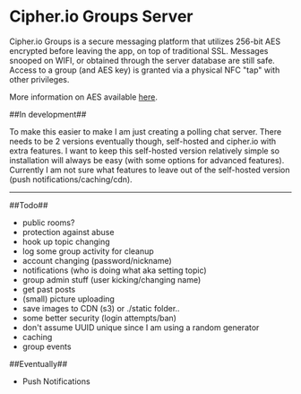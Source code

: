 Cipher.io Groups Server
================

Cipher.io Groups is a secure messaging platform that utilizes 256-bit AES encrypted before leaving the app, on top of traditional SSL. Messages snooped on WIFI, or obtained through the server database are still safe. Access to a group (and AES key) is granted via a physical NFC "tap" with other privileges.

More information on AES available [here](http://en.wikipedia.org/wiki/Advanced_Encryption_Standard "Here").

##In development##

To make this easier to make I am just creating a polling chat server. There needs to be 2 versions eventually though, self-hosted and cipher.io with extra features. I want to keep this self-hosted version relatively simple so installation will always be easy (with some options for advanced features). Currently I am not sure what features to leave out of the self-hosted version (push notifications/caching/cdn).

---

##Todo##

- public rooms?
- protection against abuse
- hook up topic changing
- log some group activity for cleanup
- account changing (password/nickname)
- notifications (who is doing what aka setting topic)
- group admin stuff (user kicking/changing name)
- get past posts
- (small) picture uploading
- save images to CDN (s3) or ./static folder..
- some better security (login attempts/ban)
- don't assume UUID unique since I am using a random generator
- caching
- group events

##Eventually##

- Push Notifications

